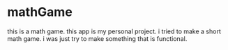 # mathGame
this is a math game.
this app is my personal project.  i tried to make a short math game. 
i was just try to make something that is functional.
